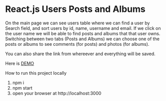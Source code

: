 # React.js Users Posts and Albums

On the main page we can see users table where we can find a user by Search field, and sort users by id, name, username and email.
If we click on the user name we will be able to find posts and albums that that user owns. Switching between two tabs (Posts and Albums) we can choose one of the posts or albums to see comments (for posts) and photos (for albums).

You can also share the link from whereever and everything will be saved.

Here is [DEMO](https://mariiamonakhova.github.io/react-users-albums-and-posts/)

How to run this project locally
1. npm i
2. npm start
3. open your browser at http://localhost:3000
